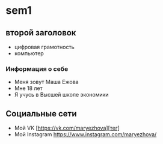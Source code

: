 # sem1
## второй заголовок
* цифровая грамотность
* компьютер
### Информация о себе
* Меня зовут Маша Ежова
* Мне 18 лет
* Я учусь в Высшей школе экономики
## Социальные сети
* Мой VK [https://vk.com/maryezhova][тег]   
* Мой Instagram https://www.instagram.com/maryezhova/
